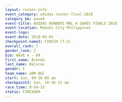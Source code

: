 ```yaml
---
layout: runner-info 
event_category: adidas-runner-final-2018 
category_km: wave4 
event-title: ADIDAS RUNNERS MNL A GAMES FINALS 2018  
event-location: Makati City Philippines 
event-logo: 
event-date: 2018-05-01 
checkpoint-name2: FINISH (T-2) 
overall_rank: 7
gender_rank: 2
bib: WAVE 4 - 09
first_name: Brenda
last_name: Balucas
gender: F
team_name: aRM BGC
start: Sun, 09-36-00 am
checkpoint2: Sun, 10-30-15 am
race_time: 0-54-15
status: FINISHER
---
```


